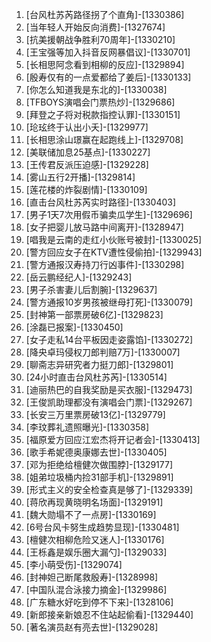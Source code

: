 
1. [台风杜苏芮路径拐了个直角]-[1330386]
1. [当年轻人开始反向消费]-[1327674]
1. [抗美援朝战争胜利70周年]-[1330210]
1. [王宝强等加入抖音反网暴倡议]-[1330701]
1. [长相思阿念看到相柳的反应]-[1329894]
1. [殷寿仅有的一点爱都给了姜后]-[1330133]
1. [你怎么知道我是东北的]-[1330038]
1. [TFBOYS演唱会门票热炒]-[1329686]
1. [拜登之子将对税款指控认罪]-[1330151]
1. [玱玹终于认出小夭]-[1329977]
1. [长相思涂山璟赢在起跑线上]-[1329708]
1. [美联储加息25基点]-[1330227]
1. [王传君反派压迫感]-[1329228]
1. [雾山五行2开播]-[1329814]
1. [莲花楼的炸裂剧情]-[1330109]
1. [直击台风杜苏芮实时路径]-[1330403]
1. [男子1天7次用假币骗卖瓜学生]-[1329696]
1. [女子把婴儿放马路中间离开]-[1328947]
1. [唱我是云南的走红小伙账号被封]-[1330025]
1. [警方回应女子在KTV遭性侵偷拍]-[1329943]
1. [警方通报汉寿持刀行凶事件]-[1330298]
1. [岳云鹏经纪人]-[1329243]
1. [男子杀害妻儿后割腕]-[1329637]
1. [警方通报10岁男孩被继母打死]-[1330079]
1. [封神第一部票房破6亿]-[1329823]
1. [涂磊已报案]-[1330450]
1. [女子走私14台平板因走姿露馅]-[1330272]
1. [降央卓玛侵权刀郎判赔7万]-[1330007]
1. [聊斋志异研究者力挺刀郎]-[1329801]
1. [24小时直击台风杜苏芮]-[1330514]
1. [迪丽热巴的自我奖励是买衣服]-[1329473]
1. [王俊凯助理都没有演唱会门票]-[1329267]
1. [长安三万里票房破13亿]-[1329779]
1. [李玟葬礼遗照曝光]-[1330358]
1. [福原爱方回应江宏杰将开记者会]-[1330413]
1. [歌手希妮德奥康娜去世]-[1330405]
1. [邓为拒绝给檀健次做围脖]-[1329177]
1. [姐弟垃圾桶内捡31部手机]-[1329891]
1. [形式主义的安全检查真是够了]-[1329339]
1. [蒋欣再现黄晓明名场面]-[1329191]
1. [魏大勋塌不了一点房]-[1330169]
1. [6号台风卡努生成趋势显现]-[1330481]
1. [檀健次相柳危险又迷人]-[1330176]
1. [王栎鑫是娱乐圈大漏勺]-[1329033]
1. [李小萌受伤]-[1329074]
1. [封神妲己断尾救殷寿]-[1328998]
1. [中国队混合泳接力摘金]-[1329986]
1. [广东糖水好吃到停不下来]-[1328106]
1. [新郎接亲新娘忍不住站起偷看]-[1329440]
1. [著名演员赵有亮去世]-[1329028]